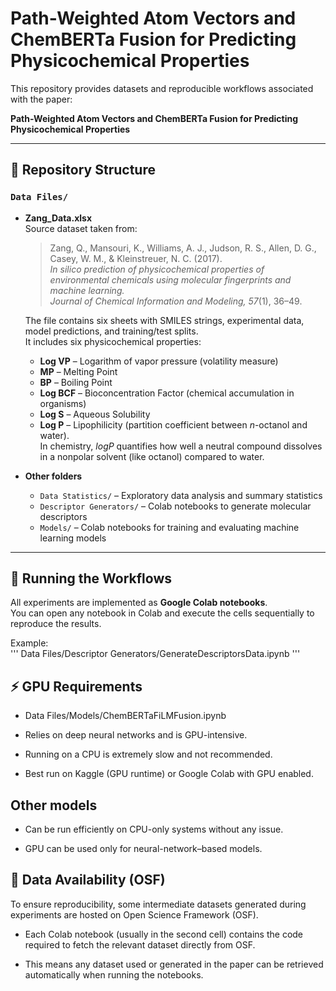 # Path-Weighted Atom Vectors and ChemBERTa Fusion for Predicting Physicochemical Properties

This repository provides datasets and reproducible workflows associated with the paper:  

**Path-Weighted Atom Vectors and ChemBERTa Fusion for Predicting Physicochemical Properties**

---

## 📂 Repository Structure

### `Data Files/`

- **Zang_Data.xlsx**  
  Source dataset taken from:  
  > Zang, Q., Mansouri, K., Williams, A. J., Judson, R. S., Allen, D. G., Casey, W. M., & Kleinstreuer, N. C. (2017).  
  > *In silico prediction of physicochemical properties of environmental chemicals using molecular fingerprints and machine learning.*  
  > *Journal of Chemical Information and Modeling, 57*(1), 36–49.  

  The file contains six sheets with SMILES strings, experimental data, model predictions, and training/test splits.  
  It includes six physicochemical properties:

  - **Log VP** – Logarithm of vapor pressure (volatility measure)  
  - **MP** – Melting Point  
  - **BP** – Boiling Point  
  - **Log BCF** – Bioconcentration Factor (chemical accumulation in organisms)  
  - **Log S** – Aqueous Solubility  
  - **Log P** – Lipophilicity (partition coefficient between *n*-octanol and water).  
    In chemistry, *logP* quantifies how well a neutral compound dissolves in a nonpolar solvent (like octanol) compared to water.

- **Other folders**  
  - `Data Statistics/` – Exploratory data analysis and summary statistics  
  - `Descriptor Generators/` – Colab notebooks to generate molecular descriptors  
  - `Models/` – Colab notebooks for training and evaluating machine learning models  

---

## 🚀 Running the Workflows

All experiments are implemented as **Google Colab notebooks**.  
You can open any notebook in Colab and execute the cells sequentially to reproduce the results.  

Example:  
'''
Data Files/Descriptor Generators/GenerateDescriptorsData.ipynb
'''


## ⚡ GPU Requirements

* Data Files/Models/ChemBERTaFiLMFusion.ipynb

* Relies on deep neural networks and is GPU-intensive.

* Running on a CPU is extremely slow and not recommended.

* Best run on Kaggle (GPU runtime) or Google Colab with GPU enabled.

## Other models

* Can be run efficiently on CPU-only systems without any issue.

* GPU can be used only for neural-network–based models.

## 🔗 Data Availability (OSF)

To ensure reproducibility, some intermediate datasets generated during experiments are hosted on Open Science Framework (OSF).

* Each Colab notebook (usually in the second cell) contains the code required to fetch the relevant dataset directly from OSF.

* This means any dataset used or generated in the paper can be retrieved automatically when running the notebooks.
